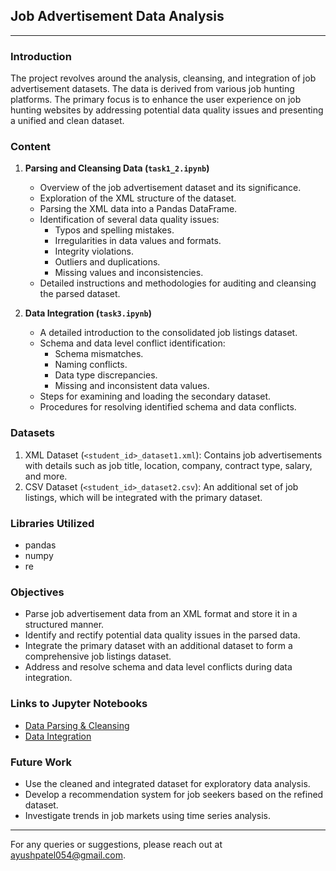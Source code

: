 ## Job Advertisement Data Analysis

---

### Introduction

The project revolves around the analysis, cleansing, and integration of job advertisement datasets. The data is derived from various job hunting platforms. The primary focus is to enhance the user experience on job hunting websites by addressing potential data quality issues and presenting a unified and clean dataset.

### Content

1. **Parsing and Cleansing Data (`task1_2.ipynb`)**
    * Overview of the job advertisement dataset and its significance.
    * Exploration of the XML structure of the dataset.
    * Parsing the XML data into a Pandas DataFrame.
    * Identification of several data quality issues:
      - Typos and spelling mistakes.
      - Irregularities in data values and formats.
      - Integrity violations.
      - Outliers and duplications.
      - Missing values and inconsistencies.
    * Detailed instructions and methodologies for auditing and cleansing the parsed dataset.

2. **Data Integration (`task3.ipynb`)**
    * A detailed introduction to the consolidated job listings dataset.
    * Schema and data level conflict identification:
      - Schema mismatches.
      - Naming conflicts.
      - Data type discrepancies.
      - Missing and inconsistent data values.
    * Steps for examining and loading the secondary dataset.
    * Procedures for resolving identified schema and data conflicts.

### Datasets

1. XML Dataset (`<student_id>_dataset1.xml`): Contains job advertisements with details such as job title, location, company, contract type, salary, and more.
2. CSV Dataset (`<student_id>_dataset2.csv`): An additional set of job listings, which will be integrated with the primary dataset.

### Libraries Utilized

- pandas
- numpy
- re

### Objectives

- Parse job advertisement data from an XML format and store it in a structured manner.
- Identify and rectify potential data quality issues in the parsed data.
- Integrate the primary dataset with an additional dataset to form a comprehensive job listings dataset.
- Address and resolve schema and data level conflicts during data integration.

### Links to Jupyter Notebooks

- [Data Parsing & Cleansing](https://github.com/ayushpatel2002/Job-Data-Analysis/blob/main/s3891013_task1_2.ipynb)
- [Data Integration](https://github.com/ayushpatel2002/Job-Data-Analysis/blob/main/s3891013_task3.ipynb)

### Future Work

- Use the cleaned and integrated dataset for exploratory data analysis.
- Develop a recommendation system for job seekers based on the refined dataset.
- Investigate trends in job markets using time series analysis.

---

For any queries or suggestions, please reach out at [ayushpatel054@gmail.com](mailto:ayushpatel221002@gmail.com).
